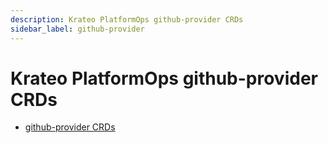 ```yaml
---
description: Krateo PlatformOps github-provider CRDs
sidebar_label: github-provider
---
```


# Krateo PlatformOps github-provider CRDs

* [github-provider CRDs](https://doc.crds.dev/github.com/krateoplatformops/github-provider-chart)
